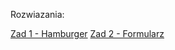 Rozwiazania:

[Zad 1 - Hamburger](https://dkwasniewski9.github.io/ITNAF_HTML_CSS/zad1)
[Zad 2 - Formularz](https://dkwasniewski9.github.io/ITNAF_HTML_CSS/zad2)
